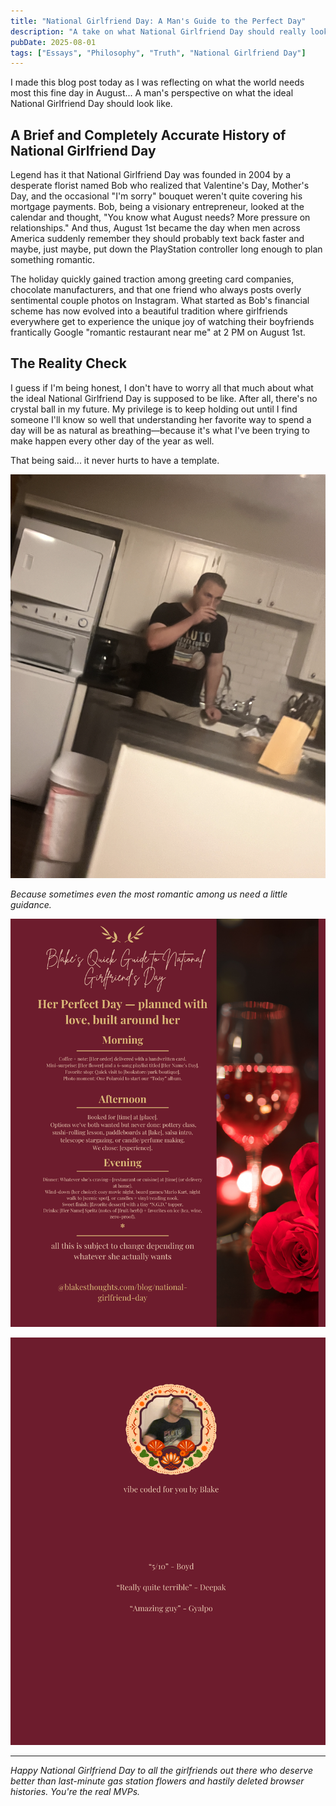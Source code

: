 ```yaml
---
title: "National Girlfriend Day: A Man's Guide to the Perfect Day"
description: "A take on what National Girlfriend Day should really look like, from a man's perspective who's still figuring it all out."
pubDate: 2025-08-01
tags: ["Essays", "Philosophy", "Truth", "National Girlfriend Day"]
---
```


I made this blog post today as I was reflecting on what the world needs most this fine day in August... A man's perspective on what the ideal National Girlfriend Day should look like.

## A Brief and Completely Accurate History of National Girlfriend Day

Legend has it that National Girlfriend Day was founded in 2004 by a desperate florist named Bob who realized that Valentine's Day, Mother's Day, and the occasional "I'm sorry" bouquet weren't quite covering his mortgage payments. Bob, being a visionary entrepreneur, looked at the calendar and thought, "You know what August needs? More pressure on relationships." And thus, August 1st became the day when men across America suddenly remember they should probably text back faster and maybe, just maybe, put down the PlayStation controller long enough to plan something romantic.

The holiday quickly gained traction among greeting card companies, chocolate manufacturers, and that one friend who always posts overly sentimental couple photos on Instagram. What started as Bob's financial scheme has now evolved into a beautiful tradition where girlfriends everywhere get to experience the unique joy of watching their boyfriends frantically Google "romantic restaurant near me" at 2 PM on August 1st.

## The Reality Check

I guess if I'm being honest, I don't have to worry all that much about what the ideal National Girlfriend Day is supposed to be like. After all, there's no crystal ball in my future. My privilege is to keep holding out until I find someone I'll know so well that understanding her favorite way to spend a day will be as natural as breathing—because it's what I've been trying to make happen every other day of the year as well. 

That being said... it never hurts to have a template.

![National Girlfriend Day Template](/National-Girlfriend-Day.png)

*Because sometimes even the most romantic among us need a little guidance.*

![Additional Template](/1.png)

![Additional Template 2](/2.png)

---

*Happy National Girlfriend Day to all the girlfriends out there who deserve better than last-minute gas station flowers and hastily deleted browser histories. You're the real MVPs.*